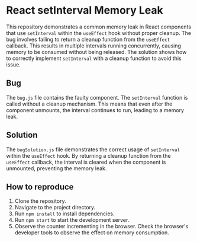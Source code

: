 # React setInterval Memory Leak

This repository demonstrates a common memory leak in React components that use `setInterval` within the `useEffect` hook without proper cleanup.  The bug involves failing to return a cleanup function from the `useEffect` callback. This results in multiple intervals running concurrently, causing memory to be consumed without being released.  The solution shows how to correctly implement `setInterval` with a cleanup function to avoid this issue.

## Bug

The `bug.js` file contains the faulty component.  The `setInterval` function is called without a cleanup mechanism. This means that even after the component unmounts, the interval continues to run, leading to a memory leak.

## Solution

The `bugSolution.js` file demonstrates the correct usage of `setInterval` within the `useEffect` hook. By returning a cleanup function from the `useEffect` callback, the interval is cleared when the component is unmounted, preventing the memory leak.

## How to reproduce

1. Clone the repository.
2. Navigate to the project directory.
3. Run `npm install` to install dependencies.
4. Run `npm start` to start the development server.
5. Observe the counter incrementing in the browser.  Check the browser's developer tools to observe the effect on memory consumption.
